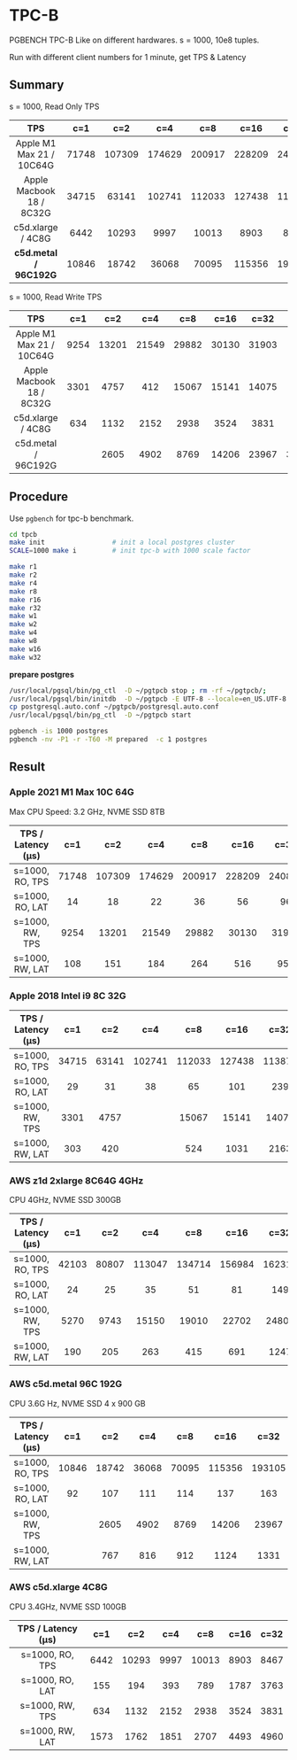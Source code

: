 # TPC-B

PGBENCH TPC-B Like on different hardwares. s = 1000, 10e8 tuples.

Run with different client numbers for 1 minute, get TPS & Latency



## Summary

s = 1000, Read Only TPS

|           TPS            |  c=1  |  c=2   |  c=4   |  c=8   |  c=16  |  c=32  |  c=64  | c=128  | c=256  |
| :----------------------: | :---: | :----: | :----: | :----: | :----: | :----: | :----: | :----: | :----: |
| Apple M1 Max 21 / 10C64G | 71748 | 107309 | 174629 | 200917 | 228209 | 240841 |        |        |        |
| Apple Macbook 18 / 8C32G | 34715 | 63141  | 102741 | 112033 | 127438 | 113870 |        |        |        |
|    c5d.xlarge / 4C8G     | 6442  | 10293  |  9997  | 10013  |  8903  |  8467  |        |        |        |
| **c5d.metal / 96C192G**  | 10846 | 18742  | 36068  | 70095  | 115356 | 193105 | 383509 | 419351 | 461083 |

s = 1000, Read Write TPS

|           TPS            | c=1  |  c=2  |  c=4  |  c=8  | c=16  | c=32  | c=64  | c=128 | c=192 |
| :----------------------: | :--: | :---: | :---: | :---: | :---: | :---: | ----- | ----- | ----- |
| Apple M1 Max 21 / 10C64G | 9254 | 13201 | 21549 | 29882 | 30130 | 31903 |       |       |       |
| Apple Macbook 18 / 8C32G | 3301 | 4757  |  412  | 15067 | 15141 | 14075 |       |       |       |
|    c5d.xlarge / 4C8G     | 634  | 1132  | 2152  | 2938  | 3524  | 3831  |       |       |       |
|   c5d.metal / 96C192G    |      | 2605  | 4902  | 8769  | 14206 | 23967 | 39510 | 58939 | 63866 |





## Procedure

Use `pgbench` for tpc-b benchmark.

```bash
cd tpcb
make init                 # init a local postgres cluster
SCALE=1000 make i         # init tpc-b with 1000 scale factor

make r1
make r2
make r4
make r8
make r16
make r32
make w1
make w2
make w4
make w8
make w16
make w32
```

**prepare postgres**

```bash
/usr/local/pgsql/bin/pg_ctl  -D ~/pgtpcb stop ; rm -rf ~/pgtpcb/;
/usr/local/pgsql/bin/initdb  -D ~/pgtpcb -E UTF-8 --locale=en_US.UTF-8 --lc-collate=C
cp postgresql.auto.conf ~/pgtpcb/postgresql.auto.conf
/usr/local/pgsql/bin/pg_ctl  -D ~/pgtpcb start
```

```bash
pgbench -is 1000 postgres
pgbench -nv -P1 -r -T60 -M prepared  -c 1 postgres
```



## Result



### Apple 2021 M1 Max 10C 64G 

Max CPU Speed: 3.2 GHz, NVME SSD 8TB

|          TPS / Latency (µs)          | c=1  | c=2  | c=4  |  c=8   |  c=16  |  c=32  |
| :--------------------------------: | :--: | :--: | :--: | :----: | :----: | :----: |
| s=1000, RO, TPS | 71748 | 107309 | 174629 | 200917 | 228209 | 240841 |
| s=1000, RO, LAT | 14 | 18 | 22 | 36 | 56 | 96 |
| s=1000, RW, TPS | 9254 | 13201 | 21549 | 29882 | 30130 | 31903 |
| s=1000, RW, LAT | 108 | 151 | 184 | 264 | 516 | 953 |

### Apple 2018 Intel i9 8C 32G

|      TPS / Latency (µs)      | c=1  | c=2  | c=4  | c=8  | c=16 | c=32 |
| :----------------: | :--: | :--: | :--: | :--: | :--: | :--: |
|     s=1000, RO, TPS     | 34715 | 63141 | 102741 | 112033 | 127438 | 113870 |
|     s=1000, RO, LAT     | 29 | 31 | 38 | 65 | 101 | 239 |
| s=1000, RW, TPS | 3301 | 4757 |  | 15067 | 15141 | 14075 |
| s=1000, RW, LAT | 303 | 420 |  | 524 | 1031 | 2163 |

### AWS z1d 2xlarge 8C64G 4GHz

CPU 4GHz, NVME SSD 300GB

| TPS / Latency (µs) |  c=1  |  c=2  |  c=4   |  c=8   |  c=16  |  c=32  |
| :----------------: | :---: | :---: | :----: | :----: | :----: | :----: |
|  s=1000, RO, TPS   | 42103 | 80807 | 113047 | 134714 | 156984 | 162315 |
|  s=1000, RO, LAT   |  24   |  25   |   35   |   51   |   81   |  149   |
|  s=1000, RW, TPS   | 5270  | 9743  | 15150  | 19010  | 22702  | 24808  |
|  s=1000, RW, LAT   |  190  |  205  |  263   |  415   |  691   |  1247  |

### AWS c5d.metal 96C 192G

CPU  3.6G Hz, NVME SSD 4 x 900 GB

| TPS / Latency (µs) |  c=1  |  c=2  |  c=4  |  c=8  |  c=16  |  c=32  |  c=64  |  c=96  | c=128  | c=192  | c=256  |
| :----------------: | :---: | :---: | :---: | :---: | :----: | :----: | :----: | :----: | :----: | :----: | :----: |
|  s=1000, RO, TPS   | 10846 | 18742 | 36068 | 70095 | 115356 | 193105 | 316606 | 383509 | 419351 | 453727 | 461083 |
|  s=1000, RO, LAT   |  92   |  107  |  111  |  114  |  137   |  163   |  194   |  229   |  263   |  330   |  407   |
|  s=1000, RW, TPS   |       | 2605  | 4902  | 8769  | 14206  | 23967  | 39510  | 51498  | 58939  | 63866  | 48197  |
|  s=1000, RW, LAT   |       |  767  |  816  |  912  |  1124  |  1331  |  1612  |  1846  |  2137  |  2925  |  5189  |

### AWS c5d.xlarge 4C8G

CPU 3.4GHz, NVME SSD 100GB

| TPS / Latency (µs) | c=1  |  c=2  | c=4  |  c=8  | c=16 | c=32 |
| :----------------: | :--: | :---: | :--: | :---: | :--: | :--: |
|  s=1000, RO, TPS   | 6442 | 10293 | 9997 | 10013 | 8903 | 8467 |
|  s=1000, RO, LAT   | 155  |  194  | 393  |  789  | 1787 | 3763 |
|  s=1000, RW, TPS   | 634  | 1132  | 2152 | 2938  | 3524 | 3831 |
|  s=1000, RW, LAT   | 1573 | 1762  | 1851 | 2707  | 4493 | 4960 |

### 
